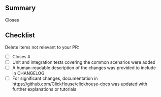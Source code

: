 ## Summary
<!-- A short description of the changes with a link to an open issue. -->

Closes <!-- Link to an issue to close on merge. -->
## Checklist
Delete items not relevant to your PR:
- [ ] Closes #<issue ref>
- [ ] Unit and integration tests covering the common scenarios were added
- [ ] A human-readable description of the changes was provided to include in CHANGELOG
- [ ] For significant changes, documentation in https://github.com/ClickHouse/clickhouse-docs was updated with further explanations or tutorials

